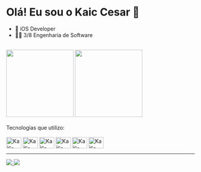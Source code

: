 # Olá! Eu sou o Kaic Cesar 👋 


- 📱 iOS Developer
- 🧑‍🎓 3/8 Engenharia de Software
<br>

<div style="display: inline_block">
  <img height="180em" src="https://github-readme-stats.vercel.app/api?username=Kaic-Cesar&show_icons-true&theme=dark&include_all_commits-true&count_private-true"/>
  <img height="180em" src="https://github-readme-stats.vercel.app/api/top-langs/?username=Kaic-Cesar&layout=compact&langs_count=16&theme=dark"/>
</div>


<div style="display: inline_block"><br>
  Tecnologias que utilizo:
  <br>
  <br>
  <img align="center" alt="Kaic-Swift" height="30" width="40" src="https://cdn.jsdelivr.net/gh/devicons/devicon@latest/icons/swift/swift-original.svg"/>
  <img align="center" alt="Kaic-Swift" height="30" width="40" src="https://cdn.jsdelivr.net/gh/devicons/devicon@latest/icons/html5/html5-original.svg"/>
  <img align="center" alt="Kaic-Swift" height="30" width="40" src="https://cdn.jsdelivr.net/gh/devicons/devicon@latest/icons/css3/css3-original.svg"/>
  <img align="center" alt="Kaic-Swift" height="30" width="40" src="https://cdn.jsdelivr.net/gh/devicons/devicon@latest/icons/git/git-original.svg"/>
  <img align="center" alt="Kaic-Swift" height="30" width="40" src="https://cdn.jsdelivr.net/gh/devicons/devicon@latest/icons/xcode/xcode-plain.svg"/>
  <img align="center" alt="Kaic-Swift" height="30" width="40" src="https://cdn.jsdelivr.net/gh/devicons/devicon@latest/icons/firebase/firebase-original.svg"/>
</div>
<hr>

<div>
    <a href="https://www.linkedin.com/in/kaic-cesar/" target="_blanck"><img src="https://img.shields.io/badge/LinkedIn-0077B5?style=for-the-badge&logo=linkedin&logoColor=white">
    <a href="mailto:kaic_cesar@hotmail.com" target="_blanck"><img src="https://img.shields.io/badge/Gmail-D14836?style=for-the-badge&logo=gmail&logoColor=white">
</div>
